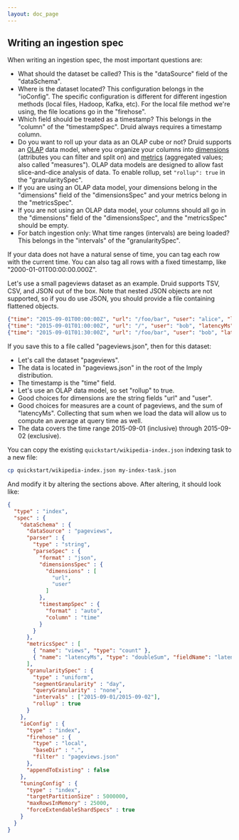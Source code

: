 ```yaml
---
layout: doc_page
---
```


## Writing an ingestion spec

When writing an ingestion spec, the most important questions are:

  * What should the dataset be called? This is the "dataSource" field of the "dataSchema".
  * Where is the dataset located? This configuration belongs in the "ioConfig". The specific configuration
is different for different ingestion methods (local files, Hadoop, Kafka, etc). For the local file method
we're using, the file locations go in the "firehose".
  * Which field should be treated as a timestamp? This belongs in the "column" of the "timestampSpec".
Druid always requires a timestamp column.
  * Do you want to roll up your data as an OLAP cube or not? Druid supports an [OLAP](https://en.wikipedia.org/wiki/Online_analytical_processing) data model, where you
organize your columns into [dimensions](https://en.wikipedia.org/wiki/Dimension_%28data_warehouse%29) (attributes you can
filter and split on) and [metrics](https://en.wikipedia.org/wiki/Measure_%28data_warehouse%29) (aggregated values; also
called "measures"). OLAP data models are designed to allow fast slice-and-dice analysis of data. To enable rollup, set `"rollup": true` in the "granularitySpec".
  * If you are using an OLAP data model, your dimensions belong in the "dimensions" field of the "dimensionsSpec" and
your metrics belong in the "metricsSpec".
  * If you are not using an OLAP data model, your columns should all go in the "dimensions" field of the
"dimensionsSpec", and the "metricsSpec" should be empty.
  * For batch ingestion only: What time ranges (intervals) are being loaded? This belongs in the "intervals"
of the "granularitySpec".

If your data does not have a natural sense of time, you can tag each row with the current time.
You can also tag all rows with a fixed timestamp, like "2000-01-01T00:00:00.000Z".

Let's use a small pageviews dataset as an example. Druid supports TSV, CSV, and JSON out of the box.
Note that nested JSON objects are not supported, so if you do use JSON, you should provide a file
containing flattened objects.

```json
{"time": "2015-09-01T00:00:00Z", "url": "/foo/bar", "user": "alice", "latencyMs": 32}
{"time": "2015-09-01T01:00:00Z", "url": "/", "user": "bob", "latencyMs": 11}
{"time": "2015-09-01T01:30:00Z", "url": "/foo/bar", "user": "bob", "latencyMs": 45}
```

If you save this to a file called "pageviews.json", then for this dataset:

  * Let's call the dataset "pageviews".
  * The data is located in "pageviews.json" in the root of the Imply distribution.
  * The timestamp is the "time" field.
  * Let's use an OLAP data model, so set "rollup" to true.
  * Good choices for dimensions are the string fields "url" and "user".
  * Good choices for measures are a count of pageviews, and the sum of "latencyMs". Collecting that
sum when we load the data will allow us to compute an average at query time as well.
  * The data covers the time range 2015-09-01 (inclusive) through 2015-09-02 (exclusive).

You can copy the existing `quickstart/wikipedia-index.json` indexing task to a new file:

```bash
cp quickstart/wikipedia-index.json my-index-task.json
```

And modify it by altering the sections above. After altering, it should look like:

```json
{
  "type" : "index",
  "spec" : {
    "dataSchema" : {
      "dataSource" : "pageviews",
      "parser" : {
        "type" : "string",
        "parseSpec" : {
          "format" : "json",
          "dimensionsSpec" : {
            "dimensions" : [
              "url",
              "user"
            ]
          },
          "timestampSpec" : {
            "format" : "auto",
            "column" : "time"
          }
        }
      },
      "metricsSpec" : [
        { "name": "views", "type": "count" },
        { "name": "latencyMs", "type": "doubleSum", "fieldName": "latencyMs" }
      ],
      "granularitySpec" : {
        "type" : "uniform",
        "segmentGranularity" : "day",
        "queryGranularity" : "none",
        "intervals" : ["2015-09-01/2015-09-02"],
        "rollup" : true
      }
    },
    "ioConfig" : {
      "type" : "index",
      "firehose" : {
        "type" : "local",
        "baseDir" : ".",
        "filter" : "pageviews.json"
      },
      "appendToExisting" : false
    },
    "tuningConfig" : {
      "type" : "index",
      "targetPartitionSize" : 5000000,
      "maxRowsInMemory" : 25000,
      "forceExtendableShardSpecs" : true
    }
  }
}
```


